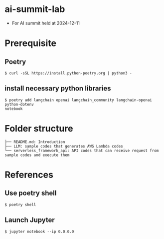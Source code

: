 # ai-summit-lab
- For AI summit held at 2024-12-11

# Prerequisite
## Poetry

```
$ curl -sSL https://install.python-poetry.org | python3 -
```

## install necessary python libraries
```
$ poetry add langchain openai langchain_community langchain-openai python-dotenv
notebook 
```

# Folder structure
```
├── README.md: Introduction
├── LLM: sample codes that generates AWS Lambda codes
└── serverless_framework_api: API codes that can receive request from sample codes and execute them

```

# References
## Use poetry shell
```
$ poetry shell
```

## Launch Jupyter
```
$ jupyter notebook --ip 0.0.0.0
```
